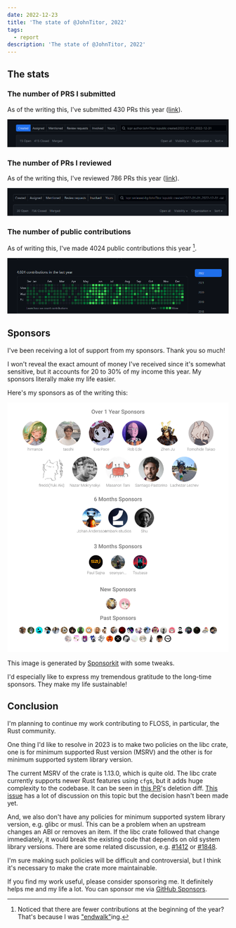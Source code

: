 ```yaml
---
date: 2022-12-23
title: 'The state of @JohnTitor, 2022'
tags:
  - report
description: 'The state of @JohnTitor, 2022'
---
```


## The stats

### The number of PRS I submitted

As of the writing this, I've submitted 430 PRs this year ([link](https://github.com/pulls?q=is%3Apr+author%3AJohnTitor+is%3Apublic+created%3A2022-01-01..2022-12-31)).

![PRs count 2022](./prs2022.png)

### The number of PRs I reviewed

As of the writing this, I've reviewed 786 PRs this year ([link](https://github.com/pulls?q=is%3Apr+reviewed-by%3AJohnTitor+is%3Apublic+created%3A2022-01-01..2022-12-31+-label%3Adependencies)).

![reviewed PRs count 2022](./reviews2022.png)

### The number of public contributions

As of writing this, I've made 4024 public contributions this year [^1].

![contributions count 2022](./contributions2022.png)

## Sponsors

I've been receiving a lot of support from my sponsors. Thank you so much!

I won't reveal the exact amount of money I've received since it's somewhat sensitive,
but it accounts for 20 to 30% of my income this year.
My sponsors literally make my life easier.

Here's my sponsors as of the writing this:

![sponsors 2022](./sponsors2022.svg)

This image is generated by [Sponsorkit](https://github.com/antfu/sponsorkit) with some tweaks.

I'd especially like to express my tremendous gratitude to the long-time sponsors.
They make my life sustainable!

## Conclusion

I'm planning to continue my work contributing to FLOSS, in particular, the Rust community.

One thing I'd like to resolve in 2023 is to make two policies on the libc crate,
one is for minimum supported Rust version (MSRV) and the other is for minimum supported system library version.

The current MSRV of the crate is 1.13.0, which is quite old.
The libc crate currently supports newer Rust features using `cfg`s,
but it adds huge complexity to the codebase. It can be seen
in [this PR](https://github.com/rust-lang/libc/pull/2845)'s deletion diff.
[This issue](https://github.com/rust-lang/libs-team/issues/72) has a lot of discussion on this topic
but the decision hasn't been made yet.

And, we also don't have any policies for minimum supported system library version, e.g. glibc or musl.
This can be a problem when an upstream changes an ABI or removes an item.
If the libc crate followed that change immediately, it would break the existing code that depends on
old system library versions. There are some related discussion, e.g.
[#1412](https://github.com/rust-lang/libc/issues/1412) or [#1848](https://github.com/rust-lang/libc/issues/1848).

I'm sure making such policies will be difficult and controversial,
but I think it's necessary to make the crate more maintainable.

If you find my work useful, please consider sponsoring me. It definitely helps me and my life a lot.
You can sponsor me via [GitHub Sponsors](https://github.com/sponsors/JohnTitor).

[^1]: Noticed that there are fewer contributions at the beginning of the year? That's because I was ["endwalk"](https://na.finalfantasyxiv.com/endwalker/)ing.
